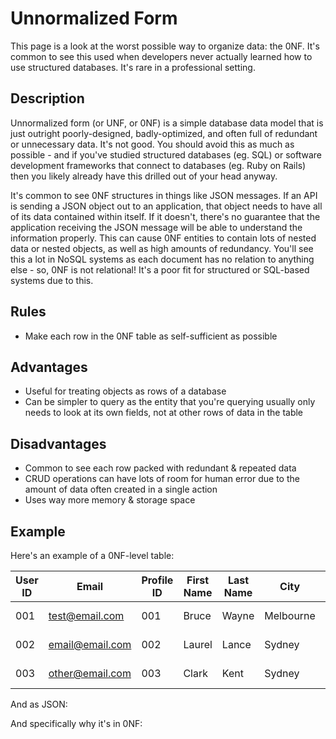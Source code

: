 # Unnormalized Form

This page is a look at the worst possible way to organize data: the 0NF. It's common to see this used when developers never actually learned how to use structured databases. It's rare in a professional setting.

## Description

Unnormalized form (or UNF, or 0NF) is a simple database data model that is just outright poorly-designed, badly-optimized, and often full of redundant or unnecessary data. It's not good. You should avoid this as much as possible - and if you've studied structured databases (eg. SQL) or software development frameworks that connect to databases (eg. Ruby on Rails) then you likely already have this drilled out of your head anyway. 

It's common to see 0NF structures in things like JSON messages. If an API is sending a JSON object out to an application, that object needs to have all of its data contained within itself. If it doesn't, there's no guarantee that the application receiving the JSON message will be able to understand the information properly. This can cause 0NF entities to contain lots of nested data or nested objects, as well as high amounts of redundancy. You'll see this a lot in NoSQL systems as each document has no relation to anything else - so, 0NF is not relational! It's a poor fit for structured or SQL-based systems due to this.



## Rules

- Make each row in the 0NF table as self-sufficient as possible



## Advantages

- Useful for treating objects as rows of a database
- Can be simpler to query as the entity that you're querying usually only needs to look at its own fields, not at other rows of data in the table



## Disadvantages

- Common to see each row packed with redundant & repeated data
- CRUD operations can have lots of room for human error due to the amount of data often created in a single action
- Uses way more memory & storage space



## Example

Here's an example of a 0NF-level table:

| User ID | Email           | Profile ID | First Name | Last Name | City      | Postcode | Age  | Birthday   | Superpower 1        | Superpower 2     | Superpower 3      |
| ------- | --------------- | ---------- | ---------- | --------- | --------- | -------- | ---- | ---------- | ------------------- | ---------------- | ----------------- |
| 001     | test@email.com  | 001        | Bruce      | Wayne     | Melbourne | 3000     | 25   | 01/01/1995 | Martial arts expert | Rich             |                   |
| 002     | email@email.com | 002        | Laurel     | Lance     | Sydney    | 2000     | 25   | 01/02/1995 | Martial arts expert | Supersonic voice | Acrobatics expert |
| 003     | other@email.com | 003        | Clark      | Kent      | Sydney    | 2000     | 25   | 01/03/1995 | Super strength      | Heat vision      | Flight            |



And as JSON:





And specifically why it's in 0NF: 

